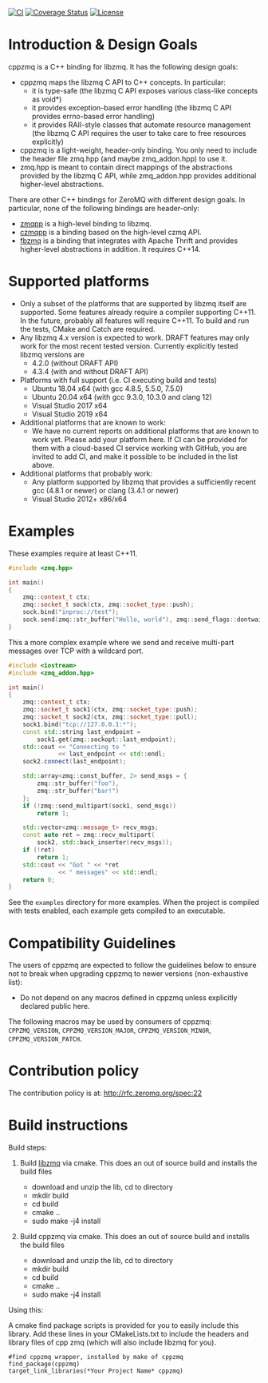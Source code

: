 [![CI](https://github.com/zeromq/cppzmq/actions/workflows/ci.yml/badge.svg)](https://github.com/zeromq/cppzmq/actions)
[![Coverage Status](https://coveralls.io/repos/github/zeromq/cppzmq/badge.svg?branch=master)](https://coveralls.io/github/zeromq/cppzmq?branch=master)
[![License](https://img.shields.io/github/license/zeromq/cppzmq.svg)](https://github.com/zeromq/cppzmq/blob/master/LICENSE)

Introduction & Design Goals
===========================

cppzmq is a C++ binding for libzmq. It has the following design goals:
 - cppzmq maps the libzmq C API to C++ concepts. In particular:
   - it is type-safe (the libzmq C API exposes various class-like concepts as void*)
   - it provides exception-based error handling (the libzmq C API provides errno-based error handling)
   - it provides RAII-style classes that automate resource management (the libzmq C API requires the user to take care to free resources explicitly)
 - cppzmq is a light-weight, header-only binding. You only need to include the header file zmq.hpp (and maybe zmq_addon.hpp) to use it.
 - zmq.hpp is meant to contain direct mappings of the abstractions provided by the libzmq C API, while zmq_addon.hpp provides additional higher-level abstractions.

There are other C++ bindings for ZeroMQ with different design goals. In particular, none of the following bindings are header-only:
 - [zmqpp](https://github.com/zeromq/zmqpp) is a high-level binding to libzmq.
 - [czmqpp](https://github.com/zeromq/czmqpp) is a binding based on the high-level czmq API.
 - [fbzmq](https://github.com/facebook/fbzmq) is a binding that integrates with Apache Thrift and provides higher-level abstractions in addition. It requires C++14.

Supported platforms
===================

 - Only a subset of the platforms that are supported by libzmq itself are supported. Some features already require a compiler supporting C++11. In the future, probably all features will require C++11. To build and run the tests, CMake and Catch are required.
 - Any libzmq 4.x version is expected to work. DRAFT features may only work for the most recent tested version. Currently explicitly tested libzmq versions are
   - 4.2.0 (without DRAFT API)
   - 4.3.4 (with and without DRAFT API)
 - Platforms with full support (i.e. CI executing build and tests)
   - Ubuntu 18.04 x64 (with gcc 4.8.5, 5.5.0, 7.5.0)
   - Ubuntu 20.04 x64 (with gcc 9.3.0, 10.3.0 and clang 12)
   - Visual Studio 2017 x64
   - Visual Studio 2019 x64
 - Additional platforms that are known to work:
   - We have no current reports on additional platforms that are known to work yet. Please add your platform here. If CI can be provided for them with a cloud-based CI service working with GitHub, you are invited to add CI, and make it possible to be included in the list above.
 - Additional platforms that probably work:
   - Any platform supported by libzmq that provides a sufficiently recent gcc (4.8.1 or newer) or clang (3.4.1 or newer)
   - Visual Studio 2012+ x86/x64

Examples
========
These examples require at least C++11.
```c++
#include <zmq.hpp>

int main()
{
    zmq::context_t ctx;
    zmq::socket_t sock(ctx, zmq::socket_type::push);
    sock.bind("inproc://test");
    sock.send(zmq::str_buffer("Hello, world"), zmq::send_flags::dontwait);
}
```
This a more complex example where we send and receive multi-part messages over TCP with a wildcard port.
```c++
#include <iostream>
#include <zmq_addon.hpp>

int main()
{
    zmq::context_t ctx;
    zmq::socket_t sock1(ctx, zmq::socket_type::push);
    zmq::socket_t sock2(ctx, zmq::socket_type::pull);
    sock1.bind("tcp://127.0.0.1:*");
    const std::string last_endpoint =
        sock1.get(zmq::sockopt::last_endpoint);
    std::cout << "Connecting to "
              << last_endpoint << std::endl;
    sock2.connect(last_endpoint);

    std::array<zmq::const_buffer, 2> send_msgs = {
        zmq::str_buffer("foo"),
        zmq::str_buffer("bar!")
    };
    if (!zmq::send_multipart(sock1, send_msgs))
        return 1;

    std::vector<zmq::message_t> recv_msgs;
    const auto ret = zmq::recv_multipart(
        sock2, std::back_inserter(recv_msgs));
    if (!ret)
        return 1;
    std::cout << "Got " << *ret
              << " messages" << std::endl;
    return 0;
}
```

See the `examples` directory for more examples. When the project is compiled with tests enabled, each example gets compiled to an executable.

Compatibility Guidelines
========================

The users of cppzmq are expected to follow the guidelines below to ensure not to break when upgrading cppzmq to newer versions (non-exhaustive list):

* Do not depend on any macros defined in cppzmq unless explicitly declared public here.

The following macros may be used by consumers of cppzmq: `CPPZMQ_VERSION`, `CPPZMQ_VERSION_MAJOR`, `CPPZMQ_VERSION_MINOR`, `CPPZMQ_VERSION_PATCH`.

Contribution policy
===================

The contribution policy is at: http://rfc.zeromq.org/spec:22

Build instructions
==================

Build steps:

1. Build [libzmq](https://github.com/zeromq/libzmq) via cmake. This does an out of source build and installs the build files
   - download and unzip the lib, cd to directory
   - mkdir build
   - cd build
   - cmake ..
   - sudo make -j4 install

2. Build cppzmq via cmake. This does an out of source build and installs the build files
   - download and unzip the lib, cd to directory
   - mkdir build
   - cd build
   - cmake ..
   - sudo make -j4 install

Using this:

A cmake find package scripts is provided for you to easily include this library.
Add these lines in your CMakeLists.txt to include the headers and library files of
cpp zmq (which will also include libzmq for you).

```
#find cppzmq wrapper, installed by make of cppzmq
find_package(cppzmq)
target_link_libraries(*Your Project Name* cppzmq)
```
